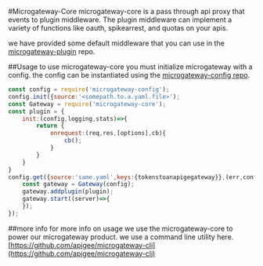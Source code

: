 #Microgateway-Core
microgateway-core is a pass through api proxy that events to plugin middleware.  The plugin middleware can implement a variety of functions like oauth, spikearrest, and quotas on your apis.

we have provided some default middleware that you can use in the [microgateway-plugin](https://github.com/apigee/microgateway-plugins) repo.

##Usage
to use microgateway-core you must initialize microgateway with a config.  the config can be instantiated using the [microgateway-config repo](https://github.com/apigee/microgateway-config).

```javascript
const config = require('microgateway-config');
config.init({source:'<somepath.to.a.yaml.file>');
const Gateway = require('microgateway-core');
const plugin = {
	init:(config,logging,stats)=>{
		return {
			onrequest:(req,res,[options],cb){
				cb();
			}
		}
	}
}
config.get({source:'same.yaml',keys:{tokenstoanapigegateway}},(err,config)=>{
	const gateway = Gateway(config);
	gateway.addplugin(plugin);
	gateway.start((server)=>{
	});
});
```  
##more info
for more info on usage we use the microgateway-core to power our microgateway product. we use a command line utility here.  [https://github.com/apigee/microgateway-cli](https://github.com/apigee/microgateway-cli)